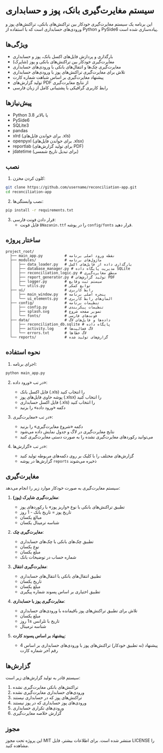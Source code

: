 # سیستم مغایرت‌گیری بانک، پوز و حسابداری

این برنامه یک سیستم مغایرت‌گیری خودکار بین تراکنش‌های بانکی، تراکنش‌های پوز و ورودی‌های حسابداری است که با استفاده از Python و PySide6 پیاده‌سازی شده است.

## ویژگی‌ها

- بارگذاری و پردازش فایل‌های اکسل بانک، پوز و حسابداری
- مغایرت‌گیری خودکار بین تراکنش‌های بانکی و پوز (شاپرک)
- مغایرت‌گیری چک‌ها و انتقال‌های بانکی با ورودی‌های حسابداری
- تلاش برای مغایرت‌گیری تراکنش‌های پوز با ورودی‌های حسابداری
- پیشنهاد مغایرت‌گیری بر اساس شباهت شماره کارت
- تولید گزارش‌های PDF از نتایج مغایرت‌گیری
- رابط کاربری گرافیکی با پشتیبانی کامل از زبان فارسی

## پیش‌نیازها

- Python 3.8 یا بالاتر
- PySide6
- SQLite3
- pandas
- xlrd (برای خواندن فایل‌های .xls)
- openpyxl (برای خواندن فایل‌های .xlsx)
- reportlab (برای تولید گزارش‌های PDF)
- jdatetime (برای تبدیل تاریخ شمسی)

## نصب

1. کلون کردن مخزن:

```bash
git clone https://github.com/username/reconciliation-app.git
cd reconciliation-app
```

2. نصب وابستگی‌ها:

```bash
pip install -r requirements.txt
```

3. قرار دادن فونت فارسی:
   - فایل فونت `BNazanin.ttf` را در پوشه `config/fonts` قرار دهید.

## ساختار پروژه

```
project_root/
  ├── main_app.py          # نقطه ورود اصلی برنامه
  ├── modules/             # ماژول‌های برنامه
  │   ├── data_loader.py   # بارگذاری داده از فایل‌های اکسل
  │   ├── database_manager.py # مدیریت پایگاه داده SQLite
  │   ├── reconciliation_logic.py # منطق مغایرت‌گیری
  │   ├── report_generator.py # تولید گزارش‌های PDF
  │   ├── logger.py        # سیستم ثبت وقایع
  │   └── utils.py         # توابع کمکی
  ├── ui/                  # رابط کاربری
  │   ├── main_window.py   # پنجره اصلی برنامه
  │   └── ui_elements.py   # المان‌های رابط کاربری
  ├── config/              # تنظیمات برنامه
  │   ├── config.py        # تنظیمات پیکربندی
  │   ├── splash.svg       # تصویر صفحه شروع
  │   └── fonts/           # فونت‌های فارسی
  ├── data/                # داده‌ها و فایل‌های لاگ
  │   ├── reconciliation_db.sqlite # پایگاه داده
  │   ├── activity.log     # لاگ فعالیت‌ها
  │   └── errors.txt       # لاگ خطاها
  └── reports/             # گزارش‌های تولید شده
```

## نحوه استفاده

1. اجرای برنامه:

```bash
python main_app.py
```

2. در تب «ورود داده»:
   - فایل اکسل بانک (.xls) را انتخاب کنید
   - پوشه حاوی فایل‌های پوز (.xlsx) را انتخاب کنید
   - فایل اکسل حسابداری (.xls) را انتخاب کنید
   - دکمه «ورود داده» را بزنید

3. در تب «مغایرت‌گیری»:
   - دکمه «شروع مغایرت‌گیری» را بزنید
   - نتایج مغایرت‌گیری در لاگ و جدول نمایش داده می‌شود
   - می‌توانید رکوردهای مغایرت‌گیری نشده را به صورت دستی مغایرت‌گیری کنید

4. در تب «گزارش‌ها»:
   - گزارش‌های مختلف را با کلیک بر روی دکمه‌های مربوطه تولید کنید
   - گزارش‌ها در پوشه `reports` ذخیره می‌شوند

## مغایرت‌گیری

سیستم مغایرت‌گیری به صورت خودکار موارد زیر را انجام می‌دهد:

1. **مغایرت‌گیری شاپرک (پوز)**:
   - تطبیق تراکنش‌های بانکی با نوع «واریز پوز» با رکوردهای پوز
   - تاریخ پوز = تاریخ بانک - 1 روز
   - مبالغ یکسان
   - شناسه ترمینال یکسان

2. **مغایرت‌گیری چک**:
   - تطبیق چک‌های بانکی با چک‌های حسابداری
   - نوع یکسان
   - مبلغ یکسان
   - شماره حساب در توضیحات بانک

3. **مغایرت‌گیری انتقال**:
   - تطبیق انتقال‌های بانکی با انتقال‌های حسابداری
   - تاریخ یکسان
   - مبلغ یکسان
   - تطبیق اختیاری بر اساس پسوند شماره پیگیری

4. **مغایرت‌گیری پوز با حسابداری**:
   - تلاش برای تطبیق تراکنش‌های پوز باقیمانده با ورودی‌های حسابداری
   - مبلغ یکسان
   - تاریخ با تلرانس ±1 روز
   - شناسه ترمینال

5. **پیشنهاد بر اساس پسوند کارت**:
   - پیشنهاد (نه تطبیق خودکار) تراکنش‌های پوز با ورودی‌های حسابداری بر اساس 4 رقم آخر شماره کارت

## گزارش‌ها

سیستم قادر به تولید گزارش‌های زیر است:

1. تراکنش‌های بانکی مغایرت‌گیری نشده
2. ورودی‌های حسابداری مغایرت‌گیری نشده
3. تراکنش‌های پوز که در حسابداری نیستند
4. ورودی‌های پوز حسابداری که در پوز نیستند
5. ورودی‌های تکراری حسابداری
6. گزارش خلاصه مغایرت‌گیری

## مجوز

این پروژه تحت مجوز MIT منتشر شده است. برای اطلاعات بیشتر، فایل LICENSE را مشاهده کنید.